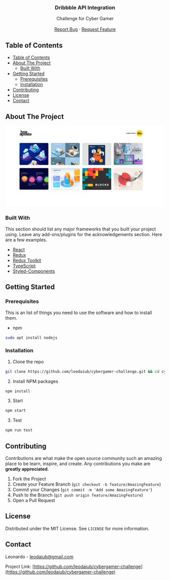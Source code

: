 <p align="center">
  <h3 align="center">Dribbble API Integration</h3>

  <p align="center">
   Challenge for Cyber Gamer
    <br />
    <br />
    <a href="https://github.com/leodaiub/cybergamer-challenge/issues">Report Bug</a>
    ·
    <a href="https://github.com/leodaiub/cybergamer-challenge/issues">Request Feature</a>
  </p>
</p>

<!-- TABLE OF CONTENTS -->

## Table of Contents

- [Table of Contents](#table-of-contents)
- [About The Project](#about-the-project)
  - [Built With](#built-with)
- [Getting Started](#getting-started)
  - [Prerequisites](#prerequisites)
  - [Installation](#installation)
- [Contributing](#contributing)
- [License](#license)
- [Contact](#contact)

<!-- ABOUT THE PROJECT -->

## About The Project

![Product Name Screen Shot](https://raw.githubusercontent.com/leodaiub/cybergamer-challenge/master/public/Captura%20de%20Tela_%C3%81rea%20de%20Sele%C3%A7%C3%A3o_20200831173159.png)

### Built With

This section should list any major frameworks that you built your project using. Leave any add-ons/plugins for the acknowledgements section. Here are a few examples.

- [React](https://reactjs.com)
- [Redux](https://reduxjs.com)
- [Redux Toolkit](https://reduxjs.com)
- [TypeScript](https://typescript.com)
- [Styled-Components](https://styledcomponents.com)
<!-- GETTING STARTED -->

## Getting Started

### Prerequisites

This is an list of things you need to use the software and how to install them.

- npm

```sh
sudo apt install nodejs
```

### Installation

1. Clone the repo

```sh
git clone https://github.com/leodaiub/cybergamer-challenge.git && cd cybergamer-challenge
```

2. Install NPM packages

```sh
npm install
```

3. Start

```sh
npm start
```

3. Test

```sh
npm run test
```

<!-- CONTRIBUTING -->

## Contributing

Contributions are what make the open source community such an amazing place to be learn, inspire, and create. Any contributions you make are **greatly appreciated**.

1. Fork the Project
2. Create your Feature Branch (`git checkout -b feature/AmazingFeature`)
3. Commit your Changes (`git commit -m 'Add some AmazingFeature'`)
4. Push to the Branch (`git push origin feature/AmazingFeature`)
5. Open a Pull Request

<!-- LICENSE -->

## License

Distributed under the MIT License. See `LICENSE` for more information.

<!-- CONTACT -->

## Contact

Leonardo - leodaiub@gmail.com

Project Link: [https://github.com/leodaiub/cybergamer-challenge](https://github.com/leodaiub/cybergamer-challenge)
